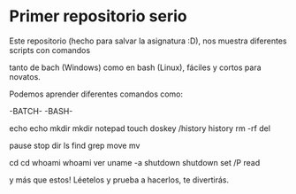 # Primer repositorio serio

  Este repositorio (hecho para salvar la asignatura :D), nos muestra diferentes scripts con comandos
  
tanto de bach (Windows) como en bash (Linux), fáciles y cortos para novatos.

  Podemos aprender diferentes comandos como:
  
   -BATCH-              -BASH-
   
   echo                  echo
   mkdir                 mkdir
   notepad               touch
   doskey /history       history
   rm -rf                del
   
   pause                 stop
   dir                   ls
   find                  grep
   move                  mv

   cd                    cd
   whoami                whoami
   ver                   uname -a
   shutdown              shutdown
   set /P                read

   
  
   y más que estos! Léetelos y prueba a hacerlos, te divertirás.
